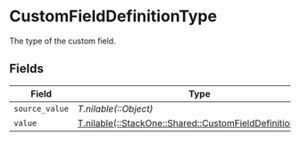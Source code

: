 # CustomFieldDefinitionType

The type of the custom field.


## Fields

| Field                                                                                                          | Type                                                                                                           | Required                                                                                                       | Description                                                                                                    |
| -------------------------------------------------------------------------------------------------------------- | -------------------------------------------------------------------------------------------------------------- | -------------------------------------------------------------------------------------------------------------- | -------------------------------------------------------------------------------------------------------------- |
| `source_value`                                                                                                 | *T.nilable(::Object)*                                                                                          | :heavy_minus_sign:                                                                                             | N/A                                                                                                            |
| `value`                                                                                                        | [T.nilable(::StackOne::Shared::CustomFieldDefinitionValue)](../../models/shared/customfielddefinitionvalue.md) | :heavy_minus_sign:                                                                                             | N/A                                                                                                            |
